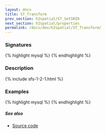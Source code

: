 ```yaml
---
layout: docs
title: ST_Transform
prev_section: h2spatial/ST_SetSRID
next_section: h2spatial/properties
permalink: /docs/dev/h2spatial/ST_Transform/
---
```


### Signatures

{% highlight mysql %}
{% endhighlight %}

### Description



{% include sfs-1-2-1.html %}

### Examples

{% highlight mysql %}
{% endhighlight %}

##### See also

* [Source code](https://github.com/irstv/H2GIS/blob/master/h2spatial/src/main/java/org/h2gis/h2spatial/internal/function/spatial/crs/ST_Transform.java)
